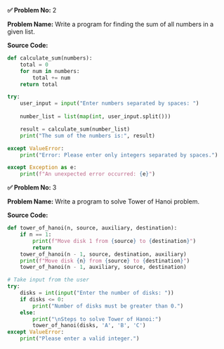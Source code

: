 **✅ Problem No:** 2  

**Problem Name:** Write a program for finding the sum of all numbers in a given list.

**Source Code:**  

```python
def calculate_sum(numbers):
    total = 0
    for num in numbers:
        total += num
    return total

try:
    user_input = input("Enter numbers separated by spaces: ")
    
    number_list = list(map(int, user_input.split()))

    result = calculate_sum(number_list)
    print("The sum of the numbers is:", result)

except ValueError:
    print("Error: Please enter only integers separated by spaces.")

except Exception as e:
    print(f"An unexpected error occurred: {e}")

```

**✅ Problem No:** 3  

**Problem Name:** Write a program to solve Tower of Hanoi problem.

**Source Code:**  

```python
def tower_of_hanoi(n, source, auxiliary, destination):
    if n == 1:
        print(f"Move disk 1 from {source} to {destination}")
        return
    tower_of_hanoi(n - 1, source, destination, auxiliary)
    print(f"Move disk {n} from {source} to {destination}")
    tower_of_hanoi(n - 1, auxiliary, source, destination)

# Take input from the user
try:
    disks = int(input("Enter the number of disks: "))
    if disks <= 0:
        print("Number of disks must be greater than 0.")
    else:
        print("\nSteps to solve Tower of Hanoi:")
        tower_of_hanoi(disks, 'A', 'B', 'C')
except ValueError:
    print("Please enter a valid integer.")
```
